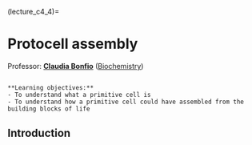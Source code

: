 (lecture_c4_4)=
# Protocell assembly

Professor: **[Claudia Bonfio](mailto:cb2036@cam.ac.uk)** ([Biochemistry](https://bonfiolab.eu/))

```{highlights}

**Learning objectives:**
- To understand what a primitive cell is
- To understand how a primitive cell could have assembled from the building blocks of life

```

## Introduction

